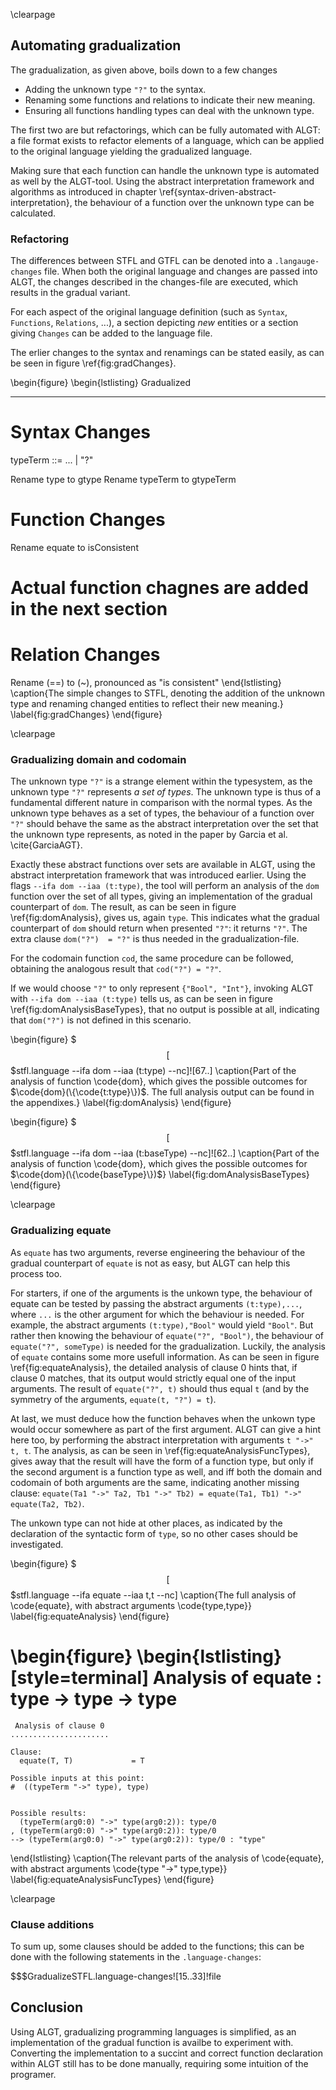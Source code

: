 
\clearpage

 Automating gradualization
---------------------------

The gradualization, as given above, boils down to a few changes

- Adding the unknown type `"?"` to the syntax.
- Renaming some functions and relations to indicate their new meaning.
- Ensuring all functions handling types can deal with the unknown type.

The first two are but refactorings, which can be fully automated with ALGT: a file format exists to refactor elements of a language, which can be applied to the original language yielding the gradualized language.

Making sure that each function can handle the unknown type is automated as well by the ALGT-tool. Using the abstract interpretation framework and algorithms as introduced in chapter \ref{syntax-driven-abstract-interpretation}, the behaviour of a function over the unknown type can be calculated.


### Refactoring

The differences between STFL and GTFL can be denoted into a `.langauge-changes` file. When both the original language and changes are passed into ALGT, the changes described in the changes-file are executed, which results in the gradual variant.

For each aspect of the original language definition (such as `Syntax`, `Functions`, `Relations`, ...), a section depicting _new_ entities or a section giving `Changes` can be added to the language file.

The erlier changes to the syntax and renamings can be stated easily, as can be seen in figure \ref{fig:gradChanges}.


\begin{figure}
\begin{lstlisting}
 Gradualized
************* 

 Syntax Changes
================

typeTerm 	::= ... | "?"

Rename type to gtype
Rename typeTerm to gtypeTerm

 Function Changes
==================

Rename equate to isConsistent

# Actual function chagnes are added in the next section

 Relation Changes
==================

Rename (==) to (~), pronounced as "is consistent"
\end{lstlisting}
\caption{The simple changes to STFL, denoting the addition of the unknown type and renaming changed entities to reflect their new meaning.}
\label{fig:gradChanges}
\end{figure}

\clearpage

### Gradualizing domain and codomain

The unknown type `"?"` is a strange element within the typesystem, as the unknown type `"?"` represents _a set of types_. The unknown type is thus of a fundamental different nature in comparison with the normal types.
As the unknown type behaves as a set of types, the behaviour of a function over `"?"` should behave the same as the abstract interpretation over the set that the unknown type represents, as noted in the paper by Garcia et al. \cite{GarciaAGT}.

Exactly these abstract functions over sets are available in ALGT, using the abstract interpretation framework that was introduced earlier. Using the flags `--ifa dom --iaa (t:type)`, the tool will perform an analysis of the `dom` function over the set of all types, giving an implementation of the gradual counterpart of `dom`.
 The result, as can be seen in figure \ref{fig:domAnalysis}, gives us, again `type`. This indicates what the gradual counterpart of `dom` should return when presented `"?"`: it returns `"?"`. The extra clause `dom("?")	= "?"` is thus needed in the gradualization-file.

For the codomain function `cod`, the same procedure can be followed, obtaining the analogous result that `cod("?") = "?"`.

If we would choose `"?"` to only represent `{"Bool", "Int"}`, invoking ALGT with `--ifa dom --iaa (t:type)` tells us, as can be seen in figure \ref{fig:domAnalysisBaseTypes}, that no output is possible at all, indicating that `dom("?")` is not defined in this scenario.

\begin{figure}
$$$[$$$stfl.language --ifa dom --iaa (t:type) --nc]![67..]
\caption{Part of the analysis of function \code{dom}, which gives the possible outcomes for $\code{dom}(\{\code{t:type}\})$. The full analysis output can be found in the appendixes.}
\label{fig:domAnalysis}
\end{figure}


\begin{figure}
$$$[$$$stfl.language --ifa dom --iaa (t:baseType) --nc]![62..]
\caption{Part of the analysis of function \code{dom}, which gives the possible outcomes for $\code{dom}(\{\code{baseType}\})$}
\label{fig:domAnalysisBaseTypes}
\end{figure}

\clearpage

### Gradualizing equate

As `equate` has two arguments, reverse engineering the behaviour of the gradual counterpart of `equate` is not as easy, but ALGT can help this process too.

For starters, if one of the arguments is the unkown type, the behaviour of equate can be tested by passing the abstract arguments `(t:type),...`, where `...` is the other argument for which the behaviour is needed. For example, the abstract arguments `(t:type),"Bool"` would yield `"Bool"`. But rather then knowing the behaviour of `equate("?", "Bool")`, the behaviour of `equate("?", someType)` is needed for the gradualization. Luckily, the analysis of `equate` contains some more usefull information. As can be seen in figure \ref{fig:equateAnalysis}, the detailed analysis of clause 0 hints that, if clause 0 matches, that its output would strictly equal one of the input arguments.
The result of `equate("?", t)` should thus equal `t` (and by the symmetry of the arguments, `equate(t, "?") = t`).


At last, we must deduce how the function behaves when the unkown type would occur somewhere as part of the first argument. ALGT can give a hint here too, by performing the abstract interpretation with arguments `t "->" t, t`. The analysis, as can be seen in \ref{fig:equateAnalysisFuncTypes}, gives away that the result will have the form of a function type, but only if the second argument is a function type as well, and iff both the domain and codomain of both arguments are the same, indicating another missing clause: `equate(Ta1 "->" Ta2, Tb1 "->" Tb2) = equate(Ta1, Tb1) "->" equate(Ta2, Tb2)`.

The unkown type can not hide at other places, as indicated by the declaration of the syntactic form of `type`, so no other cases should be investigated.


\begin{figure}
$$$[$$$stfl.language --ifa equate --iaa t,t --nc]
\caption{The full analysis of \code{equate}, with abstract arguments \code{type,type}}
\label{fig:equateAnalysis}
\end{figure}


\begin{figure}
\begin{lstlisting}[style=terminal]
 Analysis of equate : type -> type -> type 
===========================================
    
     Analysis of clause 0 
    ......................
    
    Clause: 
      equate(T, T)             = T
    
    Possible inputs at this point: 
    #  ((typeTerm "->" type), type)
    
    
    Possible results: 
      (typeTerm(arg0:0) "->" type(arg0:2)): type/0
    , (typeTerm(arg0:0) "->" type(arg0:2)): type/0	
	--> (typeTerm(arg0:0) "->" type(arg0:2)): type/0 : "type"
    
\end{lstlisting}
\caption{The relevant parts of the analysis of \code{equate}, with abstract arguments \code{type "->" type,type}}
\label{fig:equateAnalysisFuncTypes}
\end{figure}

\clearpage

### Clause additions

To sum up, some clauses should be added to the functions; this can be done with the following statements in the `.language-changes`:

$$$GradualizeSTFL.language-changes![15..33]!file


Conclusion
----------

Using ALGT, gradualizing programming languages is simplified, as an implementation of the gradual function is availbe to experiment with. Converting the implementation to a succint and correct function declaration within ALGT still has to be done manually, requiring some intuition of the programer.



